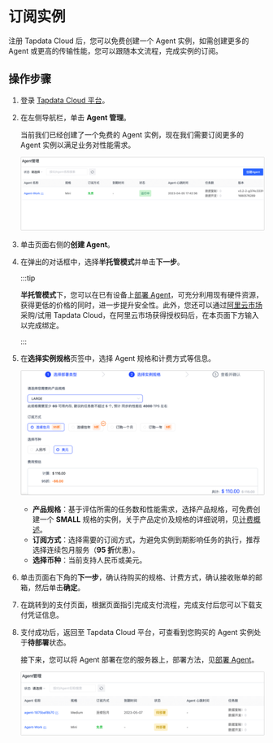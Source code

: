 # 订阅实例

注册 Tapdata Cloud 后，您可以免费创建一个 Agent 实例，如需创建更多的 Agent 或更高的传输性能，您可以跟随本文流程，完成实例的订阅。

## 操作步骤

1. 登录 [Tapdata Cloud 平台](https://cloud.tapdata.net/console/v3/)。

2. 在左侧导航栏，单击 **Agent 管理**。

   当前我们已经创建了一个免费的 Agent 实例，现在我们需要订阅更多的 Agent 实例以满足业务对性能需求。

   ![Agent 示例](../images/agent_free.png)

3. 单击页面右侧的**创建 Agent**。

4. 在弹出的对话框中，选择**半托管模式**并单击**下一步**。

   :::tip

   **半托管模式**下，您可以在已有设备上[部署 Agent](../quick-start/install-agent/README.md)，可充分利用现有硬件资源，获得更低的价格的同时，进一步提升安全性。此外，您还可以通过[阿里云市场](https://market.aliyun.com/products/56024006/cmgj00061912.html)采购/试用 Tapdata Cloud，在阿里云市场获得授权码后，在本页面下方输入以完成绑定。
   
   :::
   
5. 在**选择实例规格**页签中，选择 Agent 规格和计费方式等信息。

   ![选择 Agent 规格](../images/select_agent_spec.png)

   * **产品规格**：基于评估所需的任务数和性能需求，选择产品规格，可免费创建一个 **SMALL** 规格的实例，关于产品定价及规格的详细说明，见[计费概述](billing-overview.md)。
   * **订阅方式**：选择需要的订阅方式，为避免实例到期影响任务的执行，推荐选择连续包月服务（**95 折**优惠）。
   * **选择币种**：当前支持人民币或美元。

6. 单击页面右下角的**下一步**，确认待购买的规格、计费方式，确认接收账单的邮箱，然后单击**确定**。

7. 在跳转到的支付页面，根据页面指引完成支付流程，完成支付后您可以下载支付凭证信息。

8. 支付成功后，返回至 Tapdata Cloud 平台，可查看到您购买的 Agent 实例处于**待部署**状态。

   接下来，您可以将 Agent 部署在您的服务器上，部署方法，见[部署 Agent](../quick-start/install-agent/README.md)。

   ![订阅成功](../images/purchase_success.png)
